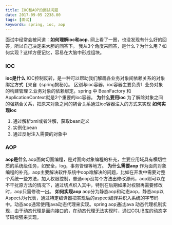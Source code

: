 ```yaml
---
title: IOC和AOP的面试问题
date: 2017-09-05 2238.00
tags: [面试]
keywords: spring, ioc, aop
---
```



面试中经常会被问道：**如何理解ioc和aop.** 网上看了一圈，也没发现有什么好的回答，所以自己决定来大胆的回答下。
我从3个角度来回答，是什么？为什么用？如何实现？这样方便记忆，容易在大脑中形成组块。
### IOC
**ioc是什么**
IOC控制反转，是一种可以帮助我们解耦各业务对象间依赖关系的对象绑定方式【来自《spring揭秘》】。
区别与ioc容器，ioc容器主要负责1. 业务对象的构建管理 2.业务对象的依赖绑定。spring 中 BeanFactory 和ApplicationContext就是2个重要的ioc容器。
**为什么要用ioc**
为了解除对象之间的强耦合关系，把原来对象之间的耦合关系通过ioc容器注入的方式来实现
**如何实现ioc**
1. 通过解析xml或者注解，获取bean定义
2. 实例化bean
3. 通过反射注入需要的对象中

### AOP
**aop是什么**
aop面向切面编程，是对面向对象编程的补充，主要应用域具有横切性质的系统级任务，如安全，log，事务管理等地方。
**为什么需要aop**
作为面向对象编程的补充，aop主要解决软件系统中oop难解决的问题，比如在开发中需要对整个系统一些方法，加入权限控制，普通oop没每个方法出修改源码，aop则可以在不干扰原方法的情况下，通过切点织入其中，特别在后期如果对权限再需要修改时，aop只需修改一出。
**如何实现aop**
aop分为静态aop和动态aop，静态aop以AspectJ为代表，通过特定编译器把实现后的aspect编译并织入系统的字节码中。动态aop通常使用java动态代理来实现。spring aop通过java 动态代理机制实现，由于动态代理是面向接口的，在动态代理无法实现时，通过CGLIB库的动态字节码增强来实现。
